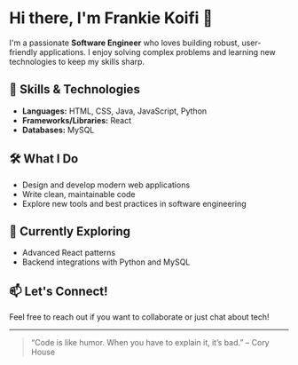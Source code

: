 # Hi there, I'm Frankie Koifi 👋

I'm a passionate **Software Engineer** who loves building robust, user-friendly applications. I enjoy solving complex problems and learning new technologies to keep my skills sharp.

## 🚀 Skills & Technologies

- **Languages:** HTML, CSS, Java, JavaScript, Python
- **Frameworks/Libraries:** React
- **Databases:** MySQL

## 🛠️ What I Do

- Design and develop modern web applications
- Write clean, maintainable code
- Explore new tools and best practices in software engineering

## 🌱 Currently Exploring

- Advanced React patterns
- Backend integrations with Python and MySQL

## 📫 Let's Connect!

Feel free to reach out if you want to collaborate or just chat about tech!

---

> “Code is like humor. When you have to explain it, it’s bad.” – Cory House
